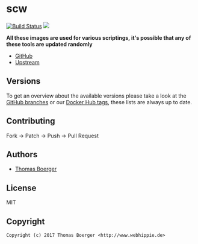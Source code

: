 # scw

[![Build Status](https://cloud.drone.io/api/badges/toolhippie/scw/status.svg)](https://cloud.drone.io/toolhippie/scw)
[![](https://images.microbadger.com/badges/image/toolhippie/scw:latest.svg)](https://microbadger.com/images/toolhippie/scw:latest "Get your own image badge on microbadger.com")

**All these images are used for various scriptings, it's possible that any of these tools are updated randomly**

* [GitHub](https://github.com/toolhippie/scw)
* [Upstream](https://github.com/scaleway/scaleway-cli)


## Versions

To get an overview about the available versions please take a look at the [GitHub branches](https://github.com/toolhippie/scw/branches/all) or our [Docker Hub tags](https://hub.docker.com/r/toolhippie/scw/tags/), these lists are always up to date.


## Contributing

Fork -> Patch -> Push -> Pull Request


## Authors

* [Thomas Boerger](https://github.com/tboerger)


## License

MIT


## Copyright

```
Copyright (c) 2017 Thomas Boerger <http://www.webhippie.de>
```
